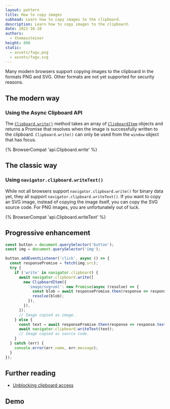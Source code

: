 ```yaml
---
layout: pattern
title: How to copy images
subhead: Learn how to copy images to the clipboard.
description: Learn how to copy images to the clipboard.
date: 2022-10-10
authors:
  - thomassteiner
height: 800
static:
  - assets/fugu.png
  - assets/fugu.svg
---
```


Many modern browsers support copying images to the clipboard in the formats PNG and SVG. Other formats are not yet supported for security reasons.

## The modern way

### Using the Async Clipboard API

The [`Clipboard.write()`](​​https://developer.mozilla.org/docs/Web/API/Clipboard/write) method takes an array of [`ClipboardItem`](https://developer.mozilla.org/docs/Web/API/ClipboardItem) objects and returns a Promise that resolves when the image is successfully written to the clipboard. `Clipboard.write()` can only be used from the `window` object that has focus.

{% BrowserCompat 'api.Clipboard.write' %}

## The classic way

### Using `navigator.clipboard.writeText()`

While not all browsers support `navigator.clipboard.write()` for binary data
yet, they all support `navigator.clipboard.writeText()`. If you want to copy
an SVG image, instead of copying the image itself, you can copy the SVG source code. For PNG images, you are unfortunately out of luck.

{% BrowserCompat 'api.Clipboard.writeText' %}

## Progressive enhancement

```js
const button = document.querySelector('button');
const img = document.querySelector('img');

button.addEventListener('click', async () => {
  const responsePromise = fetch(img.src);
  try {
    if ('write' in navigator.clipboard) {
      await navigator.clipboard.write([
        new ClipboardItem({
          'image/svg+xml': new Promise(async (resolve) => {
            const blob = await responsePromise.then(response => response.blob());
            resolve(blob);
          }),
        }),
      ]);
      // Image copied as image.
    } else {
      const text = await responsePromise.then(response => response.text());
      await navigator.clipboard.writeText(text);
      // Image copied as source code.
    }
  } catch (err) {
    console.error(err.name, err.message);
  }
});
```

## Further reading

- [Unblocking clipboard access](/async-clipboard/)

## Demo
